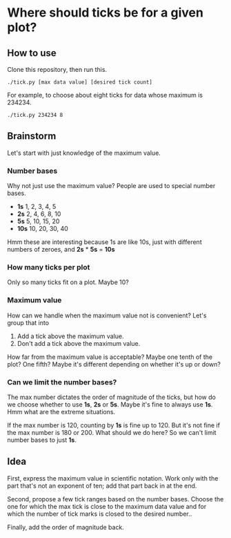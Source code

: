 Where should ticks be for a given plot?
====

## How to use
Clone this repository, then run this.

    ./tick.py [max data value] [desired tick count] 

For example, to choose about eight ticks for data whose maximum is 234234.

    ./tick.py 234234 8

## Brainstorm

Let's start with just knowledge of the maximum value.

### Number bases
Why not just use the maximum value? People are used to special number bases.

* **1s** 1, 2, 3, 4, 5
* **2s** 2, 4, 6, 8, 10
* **5s** 5, 10, 15, 20
* **10s** 10, 20, 30, 40

Hmm these are interesting because 1s are like 10s, just with different
numbers of zeroes, and **2s** * **5s** = **10s**

### How many ticks per plot
Only so many ticks fit on a plot. Maybe 10?

### Maximum value
How can we handle when the maximum value not is convenient? Let's group that
into

1. Add a tick above the maximum value.
2. Don't add a tick above the maximum value.

How far from the maximum value is acceptable? Maybe one tenth of the plot?
One fifth? Maybe it's different depending on whether it's up or down?

### Can we limit the number bases?
The max number dictates the order of magnitude of the ticks, but how do we
choose whether to use **1s**, **2s** or **5s**. Maybe it's fine to always
use **1s**. Hmm what are the extreme situations.

If the max number is 120, counting by **1s** is fine up to 120. But it's
not fine if the max number is 180 or 200. What should we do here? So we
can't limit number bases to just **1s**.

## Idea
First, express the maximum value in scientific notation. Work only with the
part that's not an exponent of ten; add that part back in at the end.

Second, propose a few tick ranges based on the number bases. Choose the one
for which the max tick is close to the maximum data value and for which the
number of tick marks is closed to the desired number..

Finally, add the order of magnitude back.
